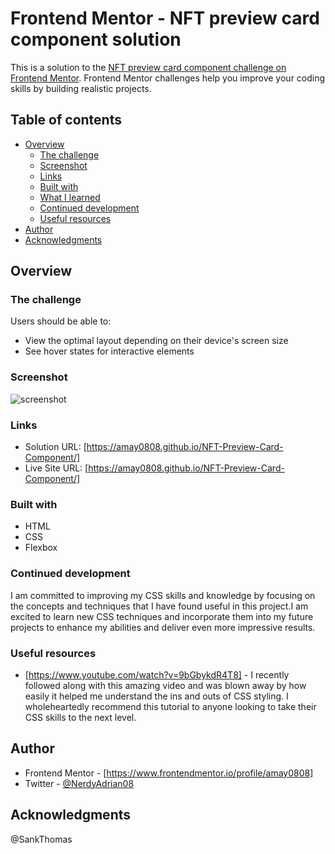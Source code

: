 # Frontend Mentor - NFT preview card component solution

This is a solution to the [NFT preview card component challenge on Frontend Mentor](https://www.frontendmentor.io/challenges/nft-preview-card-component-SbdUL_w0U). Frontend Mentor challenges help you improve your coding skills by building realistic projects.

## Table of contents

- [Overview](#overview)
  - [The challenge](#the-challenge)
  - [Screenshot](#screenshot)
  - [Links](#links)
  - [Built with](#built-with)
  - [What I learned](#what-i-learned)
  - [Continued development](#continued-development)
  - [Useful resources](#useful-resources)
- [Author](#author)
- [Acknowledgments](#acknowledgments)

## Overview

### The challenge

Users should be able to:

- View the optimal layout depending on their device's screen size
- See hover states for interactive elements

### Screenshot

![screenshot](../nft-preview-card-component-main/images/screenshot.png)

### Links

- Solution URL: [https://amay0808.github.io/NFT-Preview-Card-Component/]
- Live Site URL: [https://amay0808.github.io/NFT-Preview-Card-Component/]

### Built with

- HTML
- CSS
- Flexbox

### Continued development

I am committed to improving my CSS skills and knowledge by focusing on the concepts and techniques that I have found useful in this project.I am excited to learn new CSS techniques and incorporate them into my future projects to enhance my abilities and deliver even more impressive results.

### Useful resources

- [https://www.youtube.com/watch?v=9bGbykdR4T8] - I recently followed along with this amazing video and was blown away by how easily it helped me understand the ins and outs of CSS styling. I wholeheartedly recommend this tutorial to anyone looking to take their CSS skills to the next level.

## Author

- Frontend Mentor - [https://www.frontendmentor.io/profile/amay0808]
- Twitter - [@NerdyAdrian08](https://www.twitter.com/NerdyAdrian08)

## Acknowledgments

@SankThomas
